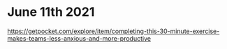 # June 11th 2021

https://getpocket.com/explore/item/completing-this-30-minute-exercise-makes-teams-less-anxious-and-more-productive
